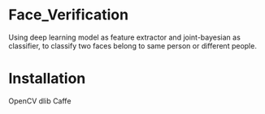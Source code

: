 # Face_Verification
Using deep learning model as feature extractor and joint-bayesian as classifier, to classify two faces belong to same person or different people.
# Installation
OpenCV
dlib
Caffe


